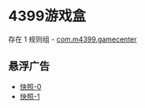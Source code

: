 # 4399游戏盒

存在 1 规则组 - [com.m4399.gamecenter](/src/apps/com.m4399.gamecenter.ts)

## 悬浮广告

- [快照-0](https://i.gkd.li/import/13297551)
- [快照-1](https://i.gkd.li/import/13297466)
